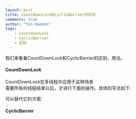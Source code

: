 ```yaml
---
layout: post
title: CountdownLock和CyclicBarrier的区别
comments: true
author: "Yin Haomin"
tags:
    - CountdownLock
    - CyclicBarrier
    - 区别
---
```


我们来看看CountDownLock和CyclicBarrier的区别，用法。</br>

#### CountDownLock</br>
CountDownLock在多线程中应用于这种场景<br>
需要所有的线程结束以后，才进行下面的操作。具体的写法如下:

可以替代它的方案:<br>


#### CyclicBarrier</br>
